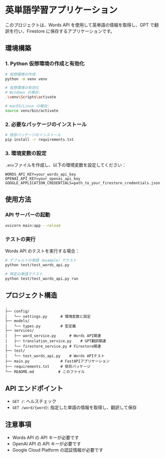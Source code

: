 # 英単語学習アプリケーション

このプロジェクトは、Words API を使用して英単語の情報を取得し、GPT で翻訳を行い、Firestore に保存するアプリケーションです。

## 環境構築

### 1. Python 仮想環境の作成と有効化

```bash
# 仮想環境の作成
python -m venv venv

# 仮想環境の有効化
# Windows の場合:
.\venv\Scripts\activate

# macOS/Linux の場合:
source venv/bin/activate
```

### 2. 必要なパッケージのインストール

```bash
# 依存パッケージのインストール
pip install -r requirements.txt
```

### 3. 環境変数の設定

`.env`ファイルを作成し、以下の環境変数を設定してください：

```env
WORDS_API_KEY=your_words_api_key
OPENAI_API_KEY=your_openai_api_key
GOOGLE_APPLICATION_CREDENTIALS=path_to_your_firestore_credentials.json
```

## 使用方法

### API サーバーの起動

```bash
uvicorn main:app --reload
```

### テストの実行

Words API のテストを実行する場合：

```bash
# デフォルトの単語（example）でテスト
python test/test_words_api.py

# 特定の単語でテスト
python test/test_words_api.py run
```

## プロジェクト構造

```
.
├── config/
│   └── settings.py      # 環境変数と設定
├── models/
│   └── types.py         # 型定義
├── services/
│   ├── word_service.py      # Words API関連
│   ├── translation_service.py    # GPT翻訳関連
│   └── firestore_service.py # Firestore関連
├── test/
│   └── test_words_api.py    # Words APIテスト
├── main.py              # FastAPIアプリケーション
├── requirements.txt     # 依存パッケージ
└── README.md           # このファイル
```

## API エンドポイント

- `GET /`: ヘルスチェック
- `GET /word/{word}`: 指定した単語の情報を取得し、翻訳して保存

## 注意事項

- Words API の API キーが必要です
- OpenAI API の API キーが必要です
- Google Cloud Platform の認証情報が必要です
